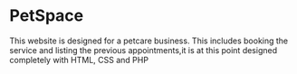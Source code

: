 # PetSpace
This website is designed for a petcare business. This includes booking the service and listing the previous appointments,it is at this point designed completely with HTML, CSS and PHP
